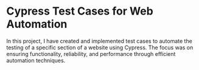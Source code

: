# Cypress Test Cases for Web Automation

In this project, I have created and implemented test cases to automate the testing of a specific section of a website using Cypress. The focus was on ensuring functionality, reliability, and performance through efficient automation techniques.
